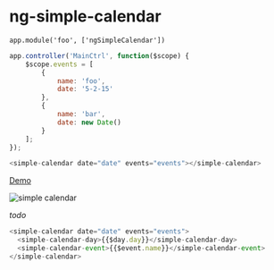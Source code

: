 # ng-simple-calendar

`app.module('foo', ['ngSimpleCalendar'])`

```javascript
app.controller('MainCtrl', function($scope) {
    $scope.events = [
        {
            name: 'foo',
            date: '5-2-15'
        },
        {
            name: 'bar',
            date: new Date()
        }
    ];
});
```

```javascript
<simple-calendar date="date" events="events"></simple-calendar>
```

[Demo](http://plnkr.co/edit/QdSOd35vyFqBD07D9QNF?p=preview)

![simple calendar](http://i.imgur.com/xLEgPLr.png)

*todo*

```javascript
<simple-calendar date="date" events="events">
  <simple-calendar-day>{{$day.day}}</simple-calendar-day>
  <simple-calendar-event>{{$event.name}}</simple-calendar-event>
</simple-calendar>
```
